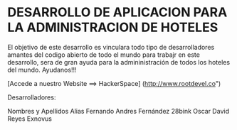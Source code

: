 # DESARROLLO DE APLICACION PARA LA ADMINISTRACION DE HOTELES

El objetivo de este desarrollo es vinculara todo tipo de desarrolladores amantes del codigo abierto de todo el mundo para trabajr en este desarrollo, sera de gran ayuda para la admininistración de todos los hoteles del mundo. Ayudanos!!!

[Accede a nuestro Website ==> HackerSpace] (http://www.rootdevel.co")

Desarrolladores:

Nombres y Apellidos             Alias
Fernando Andres Fernández       28bink
Oscar David Reyes               Exnovus
